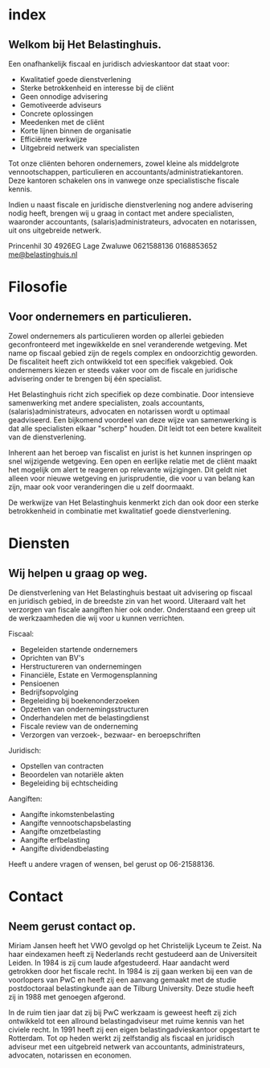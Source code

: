 
# index

## Welkom bij Het Belastinghuis.

Een onafhankelijk fiscaal en juridisch advieskantoor dat staat voor:

- Kwalitatief goede dienstverlening
- Sterke betrokkenheid en interesse bij de cliënt
- Geen onnodige advisering
- Gemotiveerde adviseurs
- Concrete oplossingen
- Meedenken met de cliënt
- Korte lijnen binnen de organisatie
- Efficiënte werkwijze
- Uitgebreid netwerk van specialisten

Tot onze cliënten behoren ondernemers, zowel kleine als middelgrote
vennootschappen, particulieren en accountants/administratiekantoren. Deze
kantoren schakelen ons in vanwege onze specialistische fiscale kennis.

Indien u naast fiscale en juridische dienstverlening nog andere advisering
nodig heeft, brengen wij u graag in contact met andere specialisten, waaronder
accountants, (salaris)administrateurs, advocaten en notarissen, uit ons
uitgebreide netwerk.


Princenhil 30
4926EG Lage Zwaluwe
0621588136
0168853652
me@belastinghuis.nl


# Filosofie

## Voor ondernemers en particulieren.

Zowel ondernemers als particulieren worden op allerlei gebieden geconfronteerd
met ingewikkelde en snel veranderende wetgeving. Met name op fiscaal gebied
zijn de regels complex en ondoorzichtig geworden. De fiscaliteit heeft zich
ontwikkeld tot een specifiek vakgebied. Ook ondernemers kiezen er steeds vaker
voor om de fiscale en juridische advisering onder te brengen bij één
specialist.

Het Belastinghuis richt zich specifiek op deze combinatie. Door intensieve
samenwerking met andere specialisten, zoals accountants,
(salaris)administrateurs, advocaten en notarissen wordt u optimaal geadviseerd.
Een bijkomend voordeel van deze wijze van samenwerking is dat alle specialisten
elkaar "scherp" houden. Dit leidt tot een betere kwaliteit van de
dienstverlening.

Inherent aan het beroep van fiscalist en jurist is het kunnen inspringen op
snel wijzigende wetgeving. Een open en eerlijke relatie met de cliënt maakt het
mogelijk om alert te reageren op relevante wijzigingen. Dit geldt niet alleen
voor nieuwe wetgeving en jurisprudentie, die voor u van belang kan zijn, maar
ook voor veranderingen die u zelf doormaakt.

De werkwijze van Het Belastinghuis kenmerkt zich dan ook door een sterke
betrokkenheid in combinatie met kwalitatief goede dienstverlening.


# Diensten

## Wij helpen u graag op weg.

De dienstverlening van Het Belastinghuis bestaat uit advisering op fiscaal en
juridisch gebied, in de breedste zin van het woord. Uiteraard valt het
verzorgen van fiscale aangiften hier ook onder. Onderstaand een greep uit de
werkzaamheden die wij voor u kunnen verrichten.

Fiscaal:

- Begeleiden startende ondernemers
- Oprichten van BV's
- Herstructureren van ondernemingen
- Financiële, Estate en Vermogensplanning
- Pensioenen
- Bedrijfsopvolging
- Begeleiding bij boekenonderzoeken
- Opzetten van ondernemingsstructuren
- Onderhandelen met de belastingdienst
- Fiscale review van de onderneming
- Verzorgen van verzoek-, bezwaar- en beroepschriften

Juridisch:

- Opstellen van contracten
- Beoordelen van notariële akten
- Begeleiding bij echtscheiding

Aangiften:

- Aangifte inkomstenbelasting
- Aangifte vennootschapsbelasting
- Aangifte omzetbelasting
- Aangifte erfbelasting
- Aangifte dividendbelasting

Heeft u andere vragen of wensen, bel gerust op 06-21588136.


# Contact

## Neem gerust contact op.

Miriam Jansen heeft het VWO gevolgd op het Christelijk Lyceum te Zeist. Na haar
eindexamen heeft zij Nederlands recht gestudeerd aan de Universiteit Leiden. In
1984 is zij cum laude afgestudeerd. Haar aandacht werd getrokken door het
fiscale recht. In 1984 is zij gaan werken bij een van de voorlopers van PwC en
heeft zij een aanvang gemaakt met de studie postdoctoraal belastingkunde aan de
Tilburg University. Deze studie heeft zij in 1988 met genoegen afgerond.

In de ruim tien jaar dat zij bij PwC werkzaam is geweest heeft zij zich
ontwikkeld tot een allround belastingadviseur met ruime kennis van het civiele
recht. In 1991 heeft zij een eigen belastingadvieskantoor opgestart te
Rotterdam. Tot op heden werkt zij zelfstandig als fiscaal en juridisch adviseur
met een uitgebreid netwerk van accountants, administrateurs, advocaten,
notarissen en economen.
